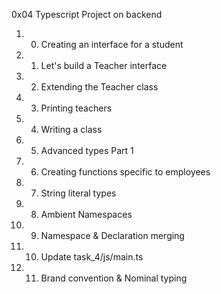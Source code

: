 0x04 Typescript Project on backend 
1. 0. Creating an interface for a student
2. 1. Let's build a Teacher interface
3. 2. Extending the Teacher class
4. 3. Printing teachers
5. 4. Writing a class
6. 5. Advanced types Part 1
7. 6. Creating functions specific to employees
8. 7. String literal types
9. 8. Ambient Namespaces
10. 9. Namespace & Declaration merging
11. 10. Update task_4/js/main.ts
12. 11. Brand convention & Nominal typing
